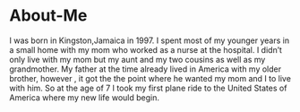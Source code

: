 # About-Me
  I was born in Kingston,Jamaica in 1997. I spent most of my younger years in a small home with my mom who worked as a nurse at the hospital. I didn’t only live with my mom but my aunt and my two cousins as well as my grandmother. My father at the time already lived in America with my older brother, however , it got the the point where he wanted my mom and I to live with him. So at the age of 7 I took my first plane ride to the United States of America where my new life would begin.
